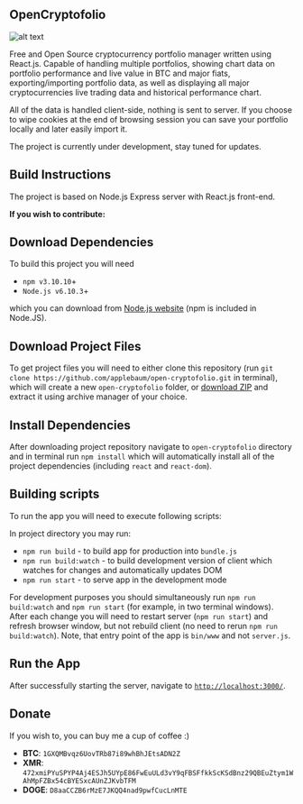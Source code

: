 ## OpenCryptofolio

![alt text](https://raw.githubusercontent.com/applebaum/open-cryptofolio/master/public/logo-bg.png "OpenCryptofolio - open-soruce cryptocurrency portfolio manager")

Free and Open Source cryptocurrency portfolio manager written using React.js. Capable
of handling multiple portfolios, showing chart data on portfolio performance
and live value in BTC and major fiats, exporting/importing portfolio data,
as well as displaying all major cryptocurrencies live trading
data and historical performance chart.

All of the data is handled client-side, nothing is sent to server. If you choose to wipe cookies at the end of browsing session you can save your portfolio locally and later easily import it. 

The project is currently under development, stay tuned for updates.

## Build Instructions
The project is based on Node.js Express server with React.js front-end.

**If you wish to contribute:**

## Download Dependencies
To build this project you will need

* `npm v3.10.10`+
* `Node.js v6.10.3`+

which you can download from [Node.js website](https://nodejs.org/en/) (npm is included in Node.JS).

## Download Project Files
To get project files you will need to either clone this repository (run `git clone https://github.com/applebaum/open-cryptofolio.git` in terminal),
which will create a new `open-cryptofolio` folder, or [download ZIP](https://github.com/applebaum/open-cryptofolio/archive/master.zip)
and extract it using archive manager of your choice.

## Install Dependencies
After downloading project repository navigate to `open-cryptofolio` directory and in terminal
run `npm install` which will automatically install all of the project dependencies (including `react` and `react-dom`).

## Building scripts
To run the app you will need to execute following scripts:

In project directory you may run:

* `npm run build` - to build app for production into `bundle.js`
* `npm run build:watch` - to build development version of client which watches for changes and automatically updates DOM
* `npm run start` - to serve app in the development mode

For development purposes you should simultaneously run `npm run build:watch` and `npm run start` (for example, in two terminal windows).
After each change you will need to restart server (`npm run start`) and refresh browser window, but not rebuild client (no need to rerun `npm run build:watch`).
Note, that entry point of the app is `bin/www` and not `server.js`.

## Run the App

After successfully starting the server, navigate to [`http://localhost:3000/`](http://localhost:3000/).

## Donate

If you wish to, you can buy me a cup of coffee :)

* **BTC**: `1GXQMBvqz6UovTRb87i89whBhJEtsADN2Z` 
* **XMR**: `472xmiPYuSPYP4Aj4ESJh5UYpE86FwEuULd3vY9qFBSFfkkScKSdBnz29QBEuZtym1WAhMpFZBx54cBYESxcAUnZJKvbTFM`
* **DOGE**: `D8aaCCZB6rMzE7JKQQ4nad9pwfCucLnMTE`
